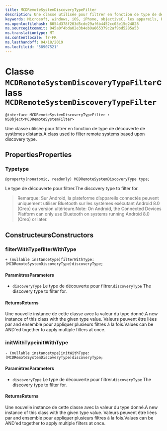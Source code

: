 ```yaml
---
title: MCDRemoteSystemDiscoveryTypeFilter
description: Une classe utilisée pour filtrer en fonction de type de découverte de systèmes distants.
keywords: Microsoft, windows, iOS, iPhone, objectiveC, les appareils, Project Rome connectés
ms.openlocfilehash: 8054d378f203d5cde29af6b4452cc03e15e24828
ms.sourcegitcommit: 945a0f4bda02e3b4eb9a665379c2af9bd5285a53
ms.translationtype: MT
ms.contentlocale: fr-FR
ms.lasthandoff: 04/18/2019
ms.locfileid: "58907521"
---
```

# <a name="class-mcdremotesystemdiscoverytypefilter"></a><span data-ttu-id="c703a-104">Classe `MCDRemoteSystemDiscoveryTypeFilter`</span><span class="sxs-lookup"><span data-stu-id="c703a-104">class `MCDRemoteSystemDiscoveryTypeFilter`</span></span> 

```
@interface MCDRemoteSystemDiscoveryTypeFilter : NSObject<MCDRemoteSystemFilter>
```  

<span data-ttu-id="c703a-105">Une classe utilisée pour filtrer en fonction de type de découverte de systèmes distants.</span><span class="sxs-lookup"><span data-stu-id="c703a-105">A class used to filter remote systems based upon discovery type.</span></span>

## <a name="properties"></a><span data-ttu-id="c703a-106">Properties</span><span class="sxs-lookup"><span data-stu-id="c703a-106">Properties</span></span>

### <a name="type"></a><span data-ttu-id="c703a-107">Type</span><span class="sxs-lookup"><span data-stu-id="c703a-107">type</span></span>
`@property(nonatomic, readonly) MCDRemoteSystemDiscoveryType type;`

<span data-ttu-id="c703a-108">Le type de découverte pour filtrer.</span><span class="sxs-lookup"><span data-stu-id="c703a-108">The discovery type to filter for.</span></span>

> <span data-ttu-id="c703a-109">Remarque: Sur Android, la plateforme d’appareils connectés peuvent uniquement utiliser Bluetooth sur les systèmes exécutant Android 8.0 (Oreo) ou version ultérieure.</span><span class="sxs-lookup"><span data-stu-id="c703a-109">Note: On Android, the Connected Devices Platform can only use Bluetooth on systems running Android 8.0 (Oreo) or later.</span></span>

## <a name="constructors"></a><span data-ttu-id="c703a-110">Constructeurs</span><span class="sxs-lookup"><span data-stu-id="c703a-110">Constructors</span></span>

### <a name="filterwithtype"></a><span data-ttu-id="c703a-111">filterWithType</span><span class="sxs-lookup"><span data-stu-id="c703a-111">filterWithType</span></span>
`+ (nullable instancetype)filterWithType:(MCDRemoteSystemDiscoveryType)discoveryType;`

#### <a name="parameters"></a><span data-ttu-id="c703a-112">Paramètres</span><span class="sxs-lookup"><span data-stu-id="c703a-112">Parameters</span></span> 
* <span data-ttu-id="c703a-113">`discoveryType` Le type de découverte pour filtrer.</span><span class="sxs-lookup"><span data-stu-id="c703a-113">`discoveryType` The discovery type to filter for.</span></span>

#### <a name="returns"></a><span data-ttu-id="c703a-114">Returns</span><span class="sxs-lookup"><span data-stu-id="c703a-114">Returns</span></span>
<span data-ttu-id="c703a-115">Une nouvelle instance de cette classe avec la valeur du type donné.</span><span class="sxs-lookup"><span data-stu-id="c703a-115">A new instance of this class with the given type value.</span></span> <span data-ttu-id="c703a-116">Valeurs peuvent être liées par and ensemble pour appliquer plusieurs filtres à la fois.</span><span class="sxs-lookup"><span data-stu-id="c703a-116">Values can be AND'ed together to apply multiple filters at once.</span></span>

### <a name="initwithtype"></a><span data-ttu-id="c703a-117">initWithType</span><span class="sxs-lookup"><span data-stu-id="c703a-117">initWithType</span></span>
`- (nullable instancetype)initWithType:(MCDRemoteSystemDiscoveryType)discoveryType;`

#### <a name="parameters"></a><span data-ttu-id="c703a-118">Paramètres</span><span class="sxs-lookup"><span data-stu-id="c703a-118">Parameters</span></span> 
* <span data-ttu-id="c703a-119">`discoveryType` Le type de découverte pour filtrer.</span><span class="sxs-lookup"><span data-stu-id="c703a-119">`discoveryType` The discovery type to filter for.</span></span>

#### <a name="returns"></a><span data-ttu-id="c703a-120">Returns</span><span class="sxs-lookup"><span data-stu-id="c703a-120">Returns</span></span>
<span data-ttu-id="c703a-121">Une nouvelle instance de cette classe avec la valeur du type donné.</span><span class="sxs-lookup"><span data-stu-id="c703a-121">A new instance of this class with the given type value.</span></span> <span data-ttu-id="c703a-122">Valeurs peuvent être liées par and ensemble pour appliquer plusieurs filtres à la fois.</span><span class="sxs-lookup"><span data-stu-id="c703a-122">Values can be AND'ed together to apply multiple filters at once.</span></span>